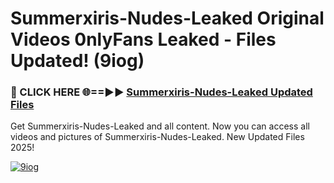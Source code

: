 # Summerxiris-Nudes-Leaked Original Videos 0nlyFans Leaked - Files Updated! (9iog)

<h3>🔴 CLICK HERE 🌐==►► <a href="https://tinyurl.com/4mcuefdz" rel="nofollow">Summerxiris-Nudes-Leaked Updated Files</a></h3>

Get Summerxiris-Nudes-Leaked and all content. Now you can access all videos and pictures of Summerxiris-Nudes-Leaked. New Updated Files 2025!

[![9iog](https://i.imgur.com/StAQSOY.gif)](https://tinyurl.com/4mcuefdz)
